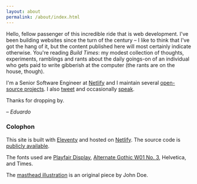 ```yaml
---
layout: about
permalink: /about/index.html
---
```


Hello, fellow passenger of this incredible ride that is web development. I've been building websites since the turn of the century – I like to think that I've got the hang of it, but the content published here will most certainly indicate otherwise. You're reading *Build Times*: my modest collection of thoughts, experiments, ramblings and rants about the daily goings-on of an individual who gets paid to write gibberish at the computer (the rants are on the house, though).

I'm a Senior Software Engineer at [Netlify](https://netlify.com) and I maintain several [open-source projects](https://github.com/eduardoboucas). I also [tweet](https://twitter.com/eduardoboucas) and occasionally [speak](https://speakerdeck.com/eduardoboucas).

Thanks for dropping by. <!--tomb-->

*– Eduardo*

### Colophon

This site is built with [Eleventy](https://11ty.dev) and hosted on [Netlify](https://netlify.com). The source code is [publicly available](https://github.com/eduardoboucas/buildtimes).

The fonts used are [Playfair Display](https://fonts.google.com/specimen/Playfair+Display), [Alternate Gothic W01 No. 3](https://www.onlinewebfonts.com/package/AlternateGothicW01-No3), Helvetica, and Times.

The [masthead illustration](/foo) is an original piece by John Doe.
